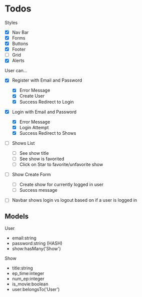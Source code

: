 # Todos

Styles
  - [X] Nav Bar
  - [X] Forms
  - [X] Buttons
  - [X] Footer
  - [ ] Grid
  - [X] Alerts

User can...

- [X] Register with Email and Password
  - [X] Error Message
  - [X] Create User
  - [X] Success Redirect to Login
- [X] Login with Email and Password
  - [X] Error Message
  - [X] Login Attempt
  - [X] Success Redirect to Shows
- [ ] Shows List
  - [ ] See show title
  - [ ] See show is favorited
  - [ ] Click on Star to favorite/unfavorite show
- [ ] Show Create Form
  - [ ] Create show for currently logged in user
  - [ ] Success message
- [ ] Navbar shows login vs logout based on if a user is logged in


## Models

User
- email:string
- password:string (HASH)
- show:hasMany('Show')

Show
- title:string
- ep_time:integer
- num_ep:integer
- is_movie:boolean
- user:belongsTo('User')
